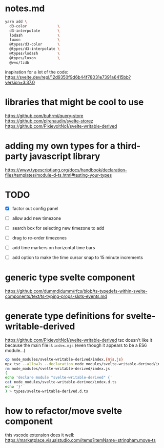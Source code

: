 # notes.md

```bash
yarn add \
  d3-color              \
  d3-interpolate        \
  lodash                \
  luxon                 \
  @types/d3-color       \
  @types/d3-interpolate \
  @types/lodash         \
  @types/luxon          \
  @vvo/tzdb
```

inspiration for a lot of the code: https://svelte.dev/repl/12d9350f9d6b44f78031e7391a6415bb?version=3.37.0

# libraries that might be cool to use
https://github.com/buhrmi/query-store
https://github.com/plrenaudin/svelte-storez
https://github.com/PixievoltNo1/svelte-writable-derived


# adding my own types for a third-party javascript library
https://www.typescriptlang.org/docs/handbook/declaration-files/templates/module-d-ts.html#testing-your-types


# TODO
- [x] factor out config panel
- [ ] allow add new timezone
- [ ] search box for selecting new timezone to add
- [ ] drag to re-order timezones
- [ ] add time markers on horizontal time bars
- [ ] add option to make the time cursor snap to 15 minute increments


# generic type svelte component
https://github.com/dummdidumm/rfcs/blob/ts-typedefs-within-svelte-components/text/ts-typing-props-slots-events.md



# generate type definitions for svelte-writable-derived
https://github.com/PixievoltNo1/svelte-writable-derived
tsc doesn't like it because the main file is `index.mjs` (even though it appears to be a ES6 module...)
```bash
cp node_modules/svelte-writable-derived/index.{mjs,js}
npx tsc --allowJs --declaration node_modules/svelte-writable-derived/index.js --emitDeclarationOnly
rm node_modules/svelte-writable-derived/index.js
(
echo 'declare module "svelte-writable-derived" {'
cat node_modules/svelte-writable-derived/index.d.ts
echo '}'
) > types/svelte-writable-derived.d.ts
```


# how to refactor/move svelte component
this vscode extension does it well: https://marketplace.visualstudio.com/items?itemName=stringham.move-ts

